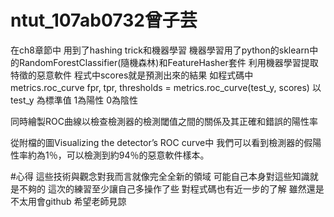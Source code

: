 # ntut_107ab0732曾子芸

在ch8章節中
用到了hashing trick和機器學習
機器學習用了python的sklearn中的RandomForestClassifier(隨機森林)和FeatureHasher套件
利用機器學習提取特徵的惡意軟件
程式中scores就是預測出來的結果
如程式碼中
metrics.roc_curve
fpr, tpr, thresholds = metrics.roc_curve(test_y, scores)
以 test_y 為標準值 1為陽性 0為陰性

同時繪製ROC曲線以檢查檢測器的檢測閾值之間的關係及其正確和錯誤的陽性率

從附檔的圖Visualizing the detector’s ROC curve中
我們可以看到檢測器的假陽性率約為1％，可以檢測到約94％的惡意軟件樣本。


#心得
這些技術與觀念對我而言就像完全全新的領域
可能自己本身對這些知識就是不夠的
這次的練習至少讓自己多操作了些
對程式碼也有近一步的了解
雖然還是不太用會github
希望老師見諒
